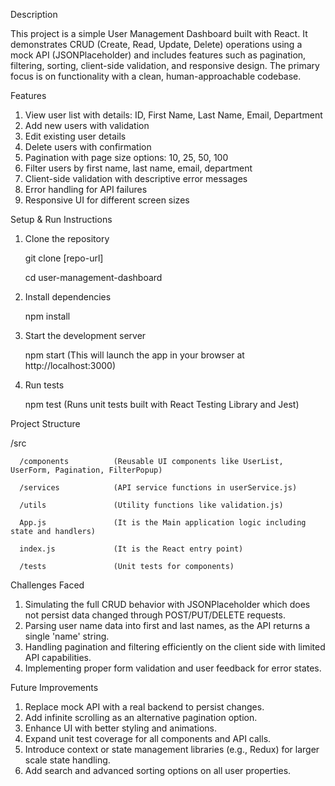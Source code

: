 Description

This project is a simple User Management Dashboard built with React. It demonstrates CRUD (Create, Read, Update, Delete) operations using a mock API (JSONPlaceholder) and includes features such as pagination, filtering, sorting, client-side validation, and responsive design. The primary focus is on functionality with a clean, human-approachable codebase.

Features
1. View user list with details: ID, First Name, Last Name, Email, Department
2. Add new users with validation
3. Edit existing user details
4. Delete users with confirmation
5. Pagination with page size options: 10, 25, 50, 100
6. Filter users by first name, last name, email, department
7. Client-side validation with descriptive error messages
8. Error handling for API failures
9. Responsive UI for different screen sizes

Setup & Run Instructions

1. Clone the repository

    git clone [repo-url]

    cd user-management-dashboard

2. Install dependencies

    npm install

3. Start the development server

    npm start (This will launch the app in your browser at http://localhost:3000)

4. Run tests

    npm test  (Runs unit tests built with React Testing Library and Jest)

Project Structure

/src

      /components          (Reusable UI components like UserList, UserForm, Pagination, FilterPopup)

      /services            (API service functions in userService.js)

      /utils               (Utility functions like validation.js)

      App.js               (It is the Main application logic including state and handlers)

      index.js             (It is the React entry point)

      /tests               (Unit tests for components)


Challenges Faced

1. Simulating the full CRUD behavior with JSONPlaceholder which does not persist data changed through POST/PUT/DELETE requests.
2. Parsing user name data into first and last names, as the API returns a single 'name' string.
3. Handling pagination and filtering efficiently on the client side with limited API capabilities.
4. Implementing proper form validation and user feedback for error states.

Future Improvements

1. Replace mock API with a real backend to persist changes.
2. Add infinite scrolling as an alternative pagination option.
3. Enhance UI with better styling and animations.
4. Expand unit test coverage for all components and API calls.
5. Introduce context or state management libraries (e.g., Redux) for larger scale state handling.
6. Add search and advanced sorting options on all user properties.
